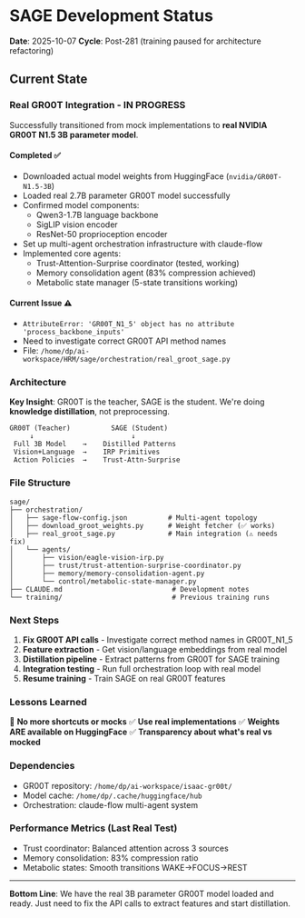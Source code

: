 # SAGE Development Status

**Date**: 2025-10-07
**Cycle**: Post-281 (training paused for architecture refactoring)

## Current State

### Real GR00T Integration - IN PROGRESS

Successfully transitioned from mock implementations to **real NVIDIA GR00T N1.5 3B parameter model**.

#### Completed ✅
- Downloaded actual model weights from HuggingFace (`nvidia/GR00T-N1.5-3B`)
- Loaded real 2.7B parameter GR00T model successfully
- Confirmed model components:
  - Qwen3-1.7B language backbone
  - SigLIP vision encoder
  - ResNet-50 proprioception encoder
- Set up multi-agent orchestration infrastructure with claude-flow
- Implemented core agents:
  - Trust-Attention-Surprise coordinator (tested, working)
  - Memory consolidation agent (83% compression achieved)
  - Metabolic state manager (5-state transitions working)

#### Current Issue ⚠️
- `AttributeError: 'GR00T_N1_5' object has no attribute 'process_backbone_inputs'`
- Need to investigate correct GR00T API method names
- File: `/home/dp/ai-workspace/HRM/sage/orchestration/real_groot_sage.py`

### Architecture

**Key Insight**: GR00T is the teacher, SAGE is the student. We're doing **knowledge distillation**, not preprocessing.

```
GR00T (Teacher)          SAGE (Student)
     ↓                        ↓
 Full 3B Model    →    Distilled Patterns
 Vision+Language  →    IRP Primitives
 Action Policies  →    Trust-Attn-Surprise
```

### File Structure

```
sage/
├── orchestration/
│   ├── sage-flow-config.json          # Multi-agent topology
│   ├── download_groot_weights.py      # Weight fetcher (✅ works)
│   ├── real_groot_sage.py             # Main integration (⚠️ needs fix)
│   └── agents/
│       ├── vision/eagle-vision-irp.py
│       ├── trust/trust-attention-surprise-coordinator.py
│       ├── memory/memory-consolidation-agent.py
│       └── control/metabolic-state-manager.py
├── CLAUDE.md                           # Development notes
└── training/                           # Previous training runs
```

### Next Steps

1. **Fix GR00T API calls** - Investigate correct method names in GR00T_N1_5
2. **Feature extraction** - Get vision/language embeddings from real model
3. **Distillation pipeline** - Extract patterns from GR00T for SAGE training
4. **Integration testing** - Run full orchestration loop with real model
5. **Resume training** - Train SAGE on real GR00T features

### Lessons Learned

🚫 **No more shortcuts or mocks**
✅ **Use real implementations**
✅ **Weights ARE available on HuggingFace**
✅ **Transparency about what's real vs mocked**

### Dependencies

- GR00T repository: `/home/dp/ai-workspace/isaac-gr00t/`
- Model cache: `/home/dp/.cache/huggingface/hub`
- Orchestration: claude-flow multi-agent system

### Performance Metrics (Last Real Test)

- Trust coordinator: Balanced attention across 3 sources
- Memory consolidation: 83% compression ratio
- Metabolic states: Smooth transitions WAKE→FOCUS→REST

---

**Bottom Line**: We have the real 3B parameter GR00T model loaded and ready. Just need to fix the API calls to extract features and start distillation.
